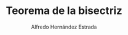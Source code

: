 ---
title: "Teorema de la bisectriz"
year: 2022
thumbnail: "assets/img/Logo.png"
topic: "Geometría"
file: "assets/pdf/Material/Teorema-de-la-bisectriz.pdf"
author: "Alfredo Hernández Estrada"
level: "Intermedio"
alttext: "Una semejanza escondida."
---